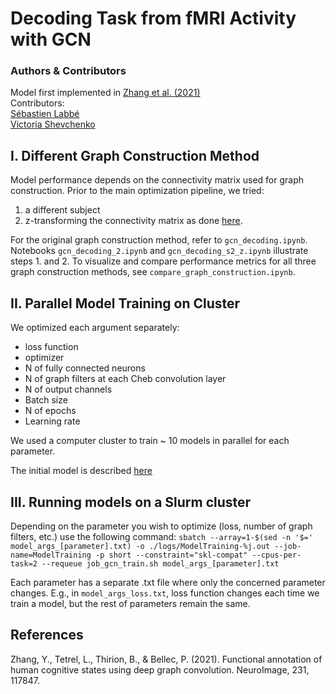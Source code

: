 # Decoding Task from fMRI Activity with GCN
### Authors & Contributors
Model first implemented in [Zhang et al. (2021)](https://linkinghub.elsevier.com/retrieve/pii/S1053811921001245) <br>
Contributors:<br>
[Sébastien Labbé](https://github.com/SebastienLabbe)    
[Victoria Shevchenko](https://github.com/victoris93)    
## I. Different Graph Construction Method

Model performance depends on the connectivity matrix used for graph construction. Prior to the main optimization pipeline, we tried:
1. a different subject
2. z-transforming the connectivity matrix as done [here](https://github.com/zhangyu2ustc/gcn_tutorial_test).

For the original graph construction method, refer to `gcn_decoding.ipynb`. Notebooks `gcn_decoding_2.ipynb` and `gcn_decoding_s2_z.ipynb` illustrate steps 1. and 2. To visualize and compare performance metrics for all three graph construction methods, see `compare_graph_construction.ipynb`.

## II. Parallel Model Training on Cluster

We optimized each argument separately:
- loss function
- optimizer
- N of fully connected neurons
- N of graph filters at each Cheb convolution layer
- N of output channels
- Batch size
- N of epochs
- Learning rate

We used a computer cluster to train ~ 10 models in parallel for each parameter.

The initial model is described [here](https://main-educational.github.io/brain_encoding_decoding/gcn_decoding.html)

## III. Running models on a Slurm cluster

Depending on the parameter you wish to optimize (loss, number of graph filters, etc.) use the following command:
`sbatch --array=1-$(sed -n '$=' model_args_[parameter].txt) -o ./logs/ModelTraining-%j.out --job-name=ModelTraining -p short --constraint="skl-compat" --cpus-per-task=2 --requeue job_gcn_train.sh model_args_[parameter].txt`

Each parameter has a separate .txt file where only the concerned parameter changes. E.g., in `model_args_loss.txt`, loss function changes each time we train a model, but the rest of parameters remain the same. 

## References
Zhang, Y., Tetrel, L., Thirion, B., & Bellec, P. (2021). Functional annotation of human cognitive states using deep graph convolution. NeuroImage, 231, 117847.